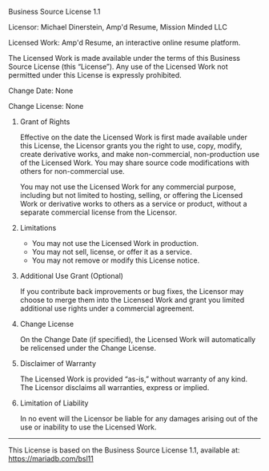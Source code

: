 Business Source License 1.1

Licensor: Michael Dinerstein, Amp'd Resume, Mission Minded LLC

Licensed Work: Amp'd Resume, an interactive online resume platform.

The Licensed Work is made available under the terms of this Business Source License (this
“License”). Any use of the Licensed Work not permitted under this License is expressly prohibited.

Change Date: None

Change License: None

1. Grant of Rights

   Effective on the date the Licensed Work is first made available under this License, the Licensor
   grants you the right to use, copy, modify, create derivative works, and make non-commercial,
   non-production use of the Licensed Work. You may share source code modifications with others for
   non-commercial use.

   You may not use the Licensed Work for any commercial purpose, including but not limited to
   hosting, selling, or offering the Licensed Work or derivative works to others as a service or
   product, without a separate commercial license from the Licensor.

2. Limitations
   - You may not use the Licensed Work in production.
   - You may not sell, license, or offer it as a service.
   - You may not remove or modify this License notice.

3. Additional Use Grant (Optional)

   If you contribute back improvements or bug fixes, the Licensor may choose to merge them into the
   Licensed Work and grant you limited additional use rights under a commercial agreement.

4. Change License

   On the Change Date (if specified), the Licensed Work will automatically be relicensed under the
   Change License.

5. Disclaimer of Warranty

   The Licensed Work is provided “as-is,” without warranty of any kind. The Licensor disclaims all
   warranties, express or implied.

6. Limitation of Liability

   In no event will the Licensor be liable for any damages arising out of the use or inability to
   use the Licensed Work.

---

This License is based on the Business Source License 1.1, available at: https://mariadb.com/bsl11
